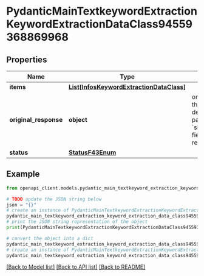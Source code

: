 # PydanticMainTextkeywordExtractionKeywordExtractionDataClass94559368869968


## Properties

Name | Type | Description | Notes
------------ | ------------- | ------------- | -------------
**items** | [**List[InfosKeywordExtractionDataClass]**](InfosKeywordExtractionDataClass.md) |  | [optional] 
**original_response** | **object** | original response sent by the provider, hidden by default, show it by passing the &#x60;show_original_response&#x60; field to &#x60;true&#x60; in your request | [optional] 
**status** | [**StatusF43Enum**](StatusF43Enum.md) |  | 

## Example

```python
from openapi_client.models.pydantic_main_textkeyword_extraction_keyword_extraction_data_class94559368869968 import PydanticMainTextkeywordExtractionKeywordExtractionDataClass94559368869968

# TODO update the JSON string below
json = "{}"
# create an instance of PydanticMainTextkeywordExtractionKeywordExtractionDataClass94559368869968 from a JSON string
pydantic_main_textkeyword_extraction_keyword_extraction_data_class94559368869968_instance = PydanticMainTextkeywordExtractionKeywordExtractionDataClass94559368869968.from_json(json)
# print the JSON string representation of the object
print(PydanticMainTextkeywordExtractionKeywordExtractionDataClass94559368869968.to_json())

# convert the object into a dict
pydantic_main_textkeyword_extraction_keyword_extraction_data_class94559368869968_dict = pydantic_main_textkeyword_extraction_keyword_extraction_data_class94559368869968_instance.to_dict()
# create an instance of PydanticMainTextkeywordExtractionKeywordExtractionDataClass94559368869968 from a dict
pydantic_main_textkeyword_extraction_keyword_extraction_data_class94559368869968_form_dict = pydantic_main_textkeyword_extraction_keyword_extraction_data_class94559368869968.from_dict(pydantic_main_textkeyword_extraction_keyword_extraction_data_class94559368869968_dict)
```
[[Back to Model list]](../README.md#documentation-for-models) [[Back to API list]](../README.md#documentation-for-api-endpoints) [[Back to README]](../README.md)


